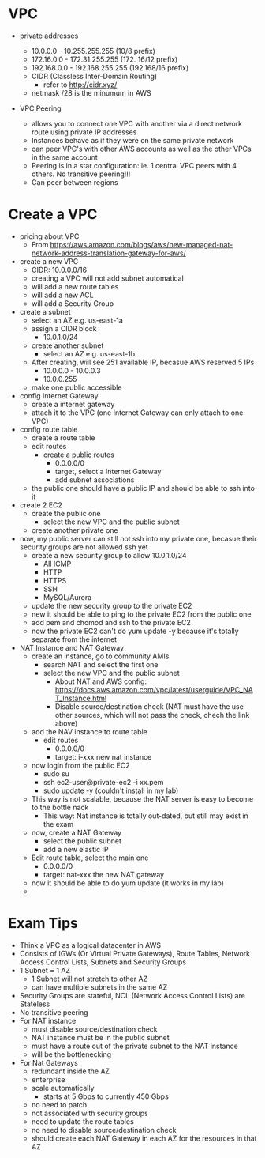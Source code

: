 # VPC
- private addresses
  - 10.0.0.0 - 10.255.255.255 (10/8 prefix)
  - 172.16.0.0 - 172.31.255.255 (172. 16/12 prefix)
  - 192.168.0.0 - 192.168.255.255 (192.168/16 prefix)
  - CIDR (Classless Inter-Domain Routing)
    - refer to http://cidr.xyz/
  - netmask /28 is the minumum in AWS

- VPC Peering
  - allows you to connect one VPC with another via a direct network route using private IP addresses
  - Instances behave as if they were on the same private network
  - can peer VPC's with other AWS accounts as well as the other VPCs in the same account
  - Peering is in a star configuration: ie. 1 central VPC peers with 4 others. No transitive peering!!!
  - Can peer between regions

# Create a VPC
- pricing about VPC
  - From https://aws.amazon.com/blogs/aws/new-managed-nat-network-address-translation-gateway-for-aws/
- create a new VPC
  - CIDR: 10.0.0.0/16
  - creating a VPC will not add subnet automatical
  - will add a new route tables
  - will add a new ACL
  - will add a Security Group
- create a subnet
  - select an AZ e.g. us-east-1a
  - assign a CIDR block
    - 10.0.1.0/24
  - create another subnet
    - select an AZ e.g. us-east-1b
  - After creating, will see 251 available IP, becasue AWS reserved 5 IPs
    - 10.0.0.0 - 10.0.0.3
    - 10.0.0.255
  - make one public accessible
- config Internet Gateway
  - create a internet gateway
  - attach it to the VPC (one Internet Gateway can only attach to one VPC)
- config route table
  - create a route table
  - edit routes
    - create a public routes
      - 0.0.0.0/0
      - target, select a Internet Gateway
      - add subnet associations
  - the public one should have a public IP and should be able to ssh into it
- create 2 EC2
  - create the public one
    - select the new VPC and the public subnet
  - create another private one
- now, my public server can still not ssh into my private one, becasue their security groups are not allowed ssh yet
  - create a new security group to allow 10.0.1.0/24
    - All ICMP
    - HTTP
    - HTTPS
    - SSH
    - MySQL/Aurora
  - update the new security group to the private EC2
  - new it should be able to ping to the private EC2 from the public one
  - add pem and chomod and ssh to the private EC2
  - now the private EC2 can't do yum update -y because it's totally separate from the internet
- NAT Instance and NAT Gateway
  - create an instance, go to community AMIs
    - search NAT and select the first one
    - select the new VPC and the public subnet
      - About NAT and AWS config: https://docs.aws.amazon.com/vpc/latest/userguide/VPC_NAT_Instance.html
      - Disable source/destination check (NAT must have the use other sources, which will not pass the check, chech the link above)
  - add the NAV instance to route table
    - edit routes
      - 0.0.0.0/0
      - target: i-xxx new nat instance
  - now login from the public EC2
    - sudo su
    - ssh ec2-user@private-ec2 -i xx.pem
    - sudo update -y (couldn't install in my lab)
  - This way is not scalable, because the NAT server is easy to become to the bottle nack
    - This way: Nat instance is totally out-dated, but still may exist in the exam
  - now, create a NAT Gateway
    - select the public subnet
    - add a new elastic IP
  - Edit route table, select the main one
    - 0.0.0.0/0
    - target: nat-xxx the new NAT gateway
  - now it should be able to do yum update (it works in my lab)
  -
# Exam Tips
- Think a VPC as a logical datacenter in AWS
- Consists of IGWs (Or Virtual Private Gateways), Route Tables, Network Access Control Lists, Subnets and Security Groups
- 1 Subnet = 1 AZ
  - 1 Subnet will not stretch to other AZ
  - can have multiple subnets in the same AZ
- Security Groups are stateful, NCL (Network Access Control Lists) are Stateless
- No transitive peering
- For NAT instance
  - must disable source/destination check
  - NAT instance must be in the public subnet
  - must have a route out of the private subnet to the NAT instance
  - will be the bottlenecking
- For Nat Gateways
  - redundant inside the AZ
  - enterprise
  - scale automatically
    - starts at 5 Gbps to currently 450 Gbps
  - no need to patch
  - not associated with security groups
  - need to update the route tables
  - no need to disable source/destination check
  - should create each NAT Gateway in each AZ for the resources in that AZ


<!-- https://acloud.guru/course/aws-certified-solutions-architect-associate/learn/vpc/acl/watch?backUrl=~2Fcourses -->
